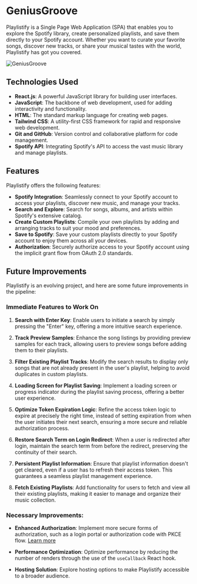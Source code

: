 # GeniusGroove

Playlistify is a Single Page Web Application (SPA) that enables you to explore the Spotify library, create personalized playlists, and save them directly to your Spotify account. Whether you want to curate your favorite songs, discover new tracks, or share your musical tastes with the world, Playlistify has got you covered.

![GeniusGroove](images/playlistify.gif)

## Technologies Used

- **React.js**: A powerful JavaScript library for building user interfaces.
- **JavaScript**: The backbone of web development, used for adding interactivity and functionality.
- **HTML**: The standard markup language for creating web pages.
- **Tailwind CSS**: A utility-first CSS framework for rapid and responsive web development.
- **Git and GitHub**: Version control and collaborative platform for code management.
- **Spotify API**: Integrating Spotify's API to access the vast music library and manage playlists.

## Features

Playlistify offers the following features:

- **Spotify Integration**: Seamlessly connect to your Spotify account to access your playlists, discover new music, and manage your tracks.
- **Search and Explore**: Search for songs, albums, and artists within Spotify's extensive catalog.
- **Create Custom Playlists**: Compile your own playlists by adding and arranging tracks to suit your mood and preferences.
- **Save to Spotify**: Save your custom playlists directly to your Spotify account to enjoy them across all your devices.
- **Authorization**: Securely authorize access to your Spotify account using the implicit grant flow from OAuth 2.0 standards.

## Future Improvements

Playlistify is an evolving project, and here are some future improvements in the pipeline:

### Immediate Features to Work On

1. **Search with Enter Key**: Enable users to initiate a search by simply pressing the "Enter" key, offering a more intuitive search experience.

2. **Track Preview Samples**: Enhance the song listings by providing preview samples for each track, allowing users to preview songs before adding them to their playlists.

3. **Filter Existing Playlist Tracks**: Modify the search results to display only songs that are not already present in the user's playlist, helping to avoid duplicates in custom playlists.

4. **Loading Screen for Playlist Saving**: Implement a loading screen or progress indicator during the playlist saving process, offering a better user experience.

5. **Optimize Token Expiration Logic**: Refine the access token logic to expire at precisely the right time, instead of setting expiration from when the user initiates their next search, ensuring a more secure and reliable authorization process.

6. **Restore Search Term on Login Redirect**: When a user is redirected after login, maintain the search term from before the redirect, preserving the continuity of their search.

7. **Persistent Playlist Information**: Ensure that playlist information doesn't get cleared, even if a user has to refresh their access token. This guarantees a seamless playlist management experience.

8. **Fetch Existing Playlists**: Add functionality for users to fetch and view all their existing playlists, making it easier to manage and organize their music collection.

### Necessary Improvements:

- **Enhanced Authorization**: Implement more secure forms of authorization, such as a login portal or authorization code with PKCE flow. [Learn more](https://developer.spotify.com/documentation/web-api/tutorials/code-pkce-flow)

- **Performance Optimization**: Optimize performance by reducing the number of renders through the use of the `useCallback` React hook.

- **Hosting Solution**: Explore hosting options to make Playlistify accessible to a broader audience.
